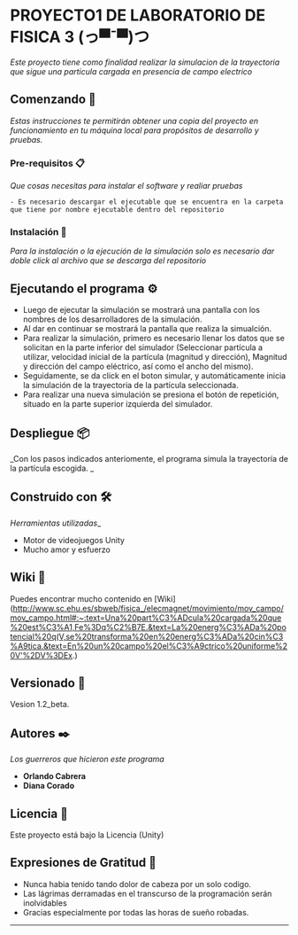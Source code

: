 # PROYECTO1 DE LABORATORIO DE FISICA 3 (っ▀¯▀)つ

_Este proyecto tiene como finalidad realizar la simulacion de la trayectoria que sigue una particula cargada en presencia de campo electrico_

## Comenzando 🚀
_Estas instrucciones te permitirán obtener una copia del proyecto en funcionamiento en tu máquina local para propósitos de desarrollo y pruebas._

### Pre-requisitos 📋

_Que cosas necesitas para instalar  el software y realiar pruebas_

```
- Es necesario descargar el ejecutable que se encuentra en la carpeta que tiene por nombre ejecutable dentro del repositorio
```

### Instalación 🔧

_Para la instalación o la ejecución de la simulación solo es necesario dar doble click al archivo que se descarga del repositorio_


## Ejecutando el programa ⚙️

* Luego de ejecutar la simulación se mostrará una pantalla con los nombres de los desarrolladores de la simulación.
* Al dar en continuar se mostrará la pantalla que realiza la simualción.
* Para realizar la simulación, primero es necesario llenar los datos que se solicitan en la parte inferior del simulador (Seleccionar partícula a utilizar, velocidad inicial de la partícula (magnitud y dirección), Magnitud y dirección del campo eléctrico, así como el ancho del mismo).
* Seguidamente, se da click en el boton simular, y automáticamente inicia la simulación de la trayectoria de la partícula seleccionada.
* Para realizar una nueva simulación se presiona el botón de repetición, situado en la parte superior izquierda del simulador.


## Despliegue 📦

_Con los pasos indicados anteriomente, el programa simula la trayectoría de la partícula escogida. _

## Construido con 🛠️

_Herramientas utilizadas__

* Motor de videojuegos Unity
* Mucho amor y esfuerzo

## Wiki 📖

Puedes encontrar mucho contenido en  [Wiki](http://www.sc.ehu.es/sbweb/fisica_/elecmagnet/movimiento/mov_campo/mov_campo.html#:~:text=Una%20part%C3%ADcula%20cargada%20que%20est%C3%A1,Fe%3Dq%C2%B7E.&text=La%20energ%C3%ADa%20potencial%20q(V,se%20transforma%20en%20energ%C3%ADa%20cin%C3%A9tica.&text=En%20un%20campo%20el%C3%A9ctrico%20uniforme%20V'%2DV%3DEx.)

## Versionado 📌

Vesion 1.2_beta.

## Autores ✒️

_Los guerreros que hicieron este programa_

* **Orlando Cabrera** 
* **Diana Corado**  


## Licencia 📄

Este proyecto está bajo la Licencia (Unity)

## Expresiones de Gratitud 🎁

* Nunca habia tenido tando dolor de cabeza por un solo codigo.
* Las lágrimas derramadas en el transcurso de la programación serán inolvidables
* Gracias especialmente por todas las horas de sueño robadas.

---
